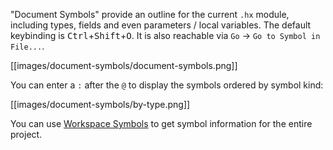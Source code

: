"Document Symbols" provide an outline for the current `.hx` module, including types, fields and even parameters / local variables. The default keybinding is <kbd>Ctrl</kbd>+<kbd>Shift</kbd>+<kbd>O</kbd>. It is also reachable via `Go` -> `Go to Symbol in File...`.

[[images/document-symbols/document-symbols.png]]

You can enter a `:` after the `@` to display the symbols ordered by symbol kind:

[[images/document-symbols/by-type.png]]

You can use [Workspace Symbols](/vshaxe/vshaxe/wiki/Workspace-Symbols) to get symbol information for the entire project.